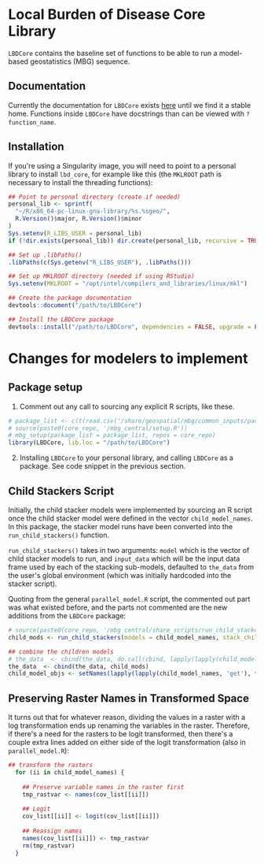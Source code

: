 # Local Burden of Disease Core Library

`LBDCore` contains the baseline set of functions to be able to run a model-based geostatistics (MBG) sequence.

## Documentation

Currently the documentation for `LBDCore` exists [here](http://sandbox-web.ihme.washington.edu/~miker985/LBDCore/) until we find it a stable home. Functions inside `LBDCore` have docstrings than can be viewed with `?function_name`.

## Installation

If you're using a Singularity image, you will need to point to a personal library to install `lbd_core`, for example like this (the `MKLROOT` path is necessary to install the threading functions):

```r
## Point to personal directory (create if needed)
personal_lib <- sprintf(
  "~/R/x86_64-pc-linux-gnu-library/%s.%sgeo/",
  R.Version()$major, R.Version()$minor
)
Sys.setenv(R_LIBS_USER = personal_lib)
if (!dir.exists(personal_lib)) dir.create(personal_lib, recursive = TRUE)

## Set up .libPaths()
.libPaths(c(Sys.getenv("R_LIBS_USER"), .libPaths()))

## Set up MKLROOT directory (needed if using RStudio)
Sys.setenv(MKLROOT = "/opt/intel/compilers_and_libraries/linux/mkl")

## Create the package documentation
devtools::document("/path/to/LBDCore")

## Install the LBDCore package
devtools::install("/path/to/LBDCore", dependencies = FALSE, upgrade = FALSE)
```


# Changes for modelers to implement

## Package setup 

1) Comment out any call to sourcing any explicit R scripts, like these. 

```r
# package_list <- c(t(read.csv('/share/geospatial/mbg/common_inputs/package_list.csv',header=FALSE)))
# source(paste0(core_repo, '/mbg_central/setup.R'))
# mbg_setup(package_list = package_list, repos = core_repo)
library(LBDCore, lib.loc = "/path/to/LBDCore")
```

2) Installing `LBDCore` to your personal library, and calling `LBDCore` as a package. See code snippet in the previous section.



## Child Stackers Script

Initially, the child stacker models were implemented by sourcing an R script once the child stacker model were defined in the vector `child_model_names`. In this package, the stacker model runs have been converted into the `run_child_stackers()` function. 

`run_child_stackers()` takes in two arguments: `model` which is the vector of child stacker models to run, and `input_data` which will be the input data frame used by each of the stacking sub-models, defaulted to `the_data` from the user's global environment (which was initially hardcoded into the stacker script).

Quoting from the general `parallel_model.R` script, the commented out part was what existed before, and the parts not commented are the new additions from the `LBDCore` package:

```r
# source(paste0(core_repo, '/mbg_central/share_scripts/run_child_stackers.R'))
child_mods <- run_child_stackers(models = child_model_names, stack_child = TRUE, input_data = the_data)

## combine the children models
# the_data  <- cbind(the_data, do.call(cbind, lapply(lapply(child_model_names, 'get'), function(x) x[[1]])))
the_data  <- cbind(the_data, child_mods)
child_model_objs <- setNames(lapply(lapply(child_model_names, 'get'), function(x) x[[2]]), child_model_names)
```

## Preserving Raster Names in Transformed Space

It turns out that for whatever reason, dividing the values in a raster with a log transformation ends up renaming the variables in the raster. Therefore, if there's a need for the rasters to be logit transformed, then there's a couple extra lines added on either side of the logit transformation (also in `parallel_model.R`):

```r
## transform the rasters
  for (ii in child_model_names) {
    
    ## Preserve variable names in the raster first
    tmp_rastvar <- names(cov_list[[ii]])
    
    ## Logit
    cov_list[[ii]] <- logit(cov_list[[ii]])
    
    ## Reassign names
    names(cov_list[[ii]]) <- tmp_rastvar
    rm(tmp_rastvar)
  }
```








